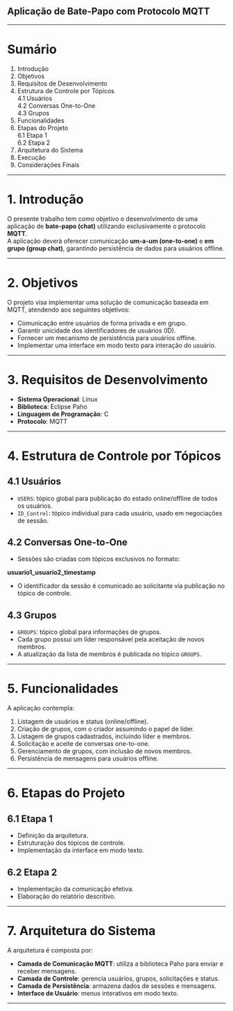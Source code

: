 ## Aplicação de Bate-Papo com Protocolo MQTT

---

# Sumário
1. Introdução  
2. Objetivos  
3. Requisitos de Desenvolvimento  
4. Estrutura de Controle por Tópicos  
   4.1 Usuários  
   4.2 Conversas One-to-One  
   4.3 Grupos  
5. Funcionalidades  
6. Etapas do Projeto  
   6.1 Etapa 1  
   6.2 Etapa 2  
7. Arquitetura do Sistema  
8. Execução  
9. Considerações Finais  

---

# 1. Introdução
O presente trabalho tem como objetivo o desenvolvimento de uma aplicação de **bate-papo (chat)** utilizando exclusivamente o protocolo **MQTT**.  
A aplicação deverá oferecer comunicação **um-a-um (one-to-one)** e **em grupo (group chat)**, garantindo persistência de dados para usuários offline.  

---

# 2. Objetivos
O projeto visa implementar uma solução de comunicação baseada em MQTT, atendendo aos seguintes objetivos:  
- Comunicação entre usuários de forma privada e em grupo.  
- Garantir unicidade dos identificadores de usuários (ID).  
- Fornecer um mecanismo de persistência para usuários offline.  
- Implementar uma interface em modo texto para interação do usuário.  

---

# 3. Requisitos de Desenvolvimento
- **Sistema Operacional**: Linux  
- **Biblioteca**: Eclipse Paho  
- **Linguagem de Programação**: C  
- **Protocolo**: MQTT  

---

# 4. Estrutura de Controle por Tópicos

## 4.1 Usuários
- `USERS`: tópico global para publicação do estado online/offline de todos os usuários.  
- `ID_Control`: tópico individual para cada usuário, usado em negociações de sessão.  

## 4.2 Conversas One-to-One
- Sessões são criadas com tópicos exclusivos no formato:  

**usuario1\_usuario2\_timestamp**

- O identificador da sessão é comunicado ao solicitante via publicação no tópico de controle.  

## 4.3 Grupos
- `GROUPS`: tópico global para informações de grupos.  
- Cada grupo possui um líder responsável pela aceitação de novos membros.  
- A atualização da lista de membros é publicada no tópico `GROUPS`.  

---

# 5. Funcionalidades
A aplicação contempla:  
1. Listagem de usuários e status (online/offline).  
2. Criação de grupos, com o criador assumindo o papel de líder.  
3. Listagem de grupos cadastrados, incluindo líder e membros.  
4. Solicitação e aceite de conversas one-to-one.  
5. Gerenciamento de grupos, com inclusão de novos membros.  
6. Persistência de mensagens para usuários offline.  

---

# 6. Etapas do Projeto

## 6.1 Etapa 1
- Definição da arquitetura.  
- Estruturação dos tópicos de controle.  
- Implementação da interface em modo texto.  

## 6.2 Etapa 2
- Implementação da comunicação efetiva.  
- Elaboração do relatório descritivo.  

---

# 7. Arquitetura do Sistema
A arquitetura é composta por:  
- **Camada de Comunicação MQTT**: utiliza a biblioteca Paho para enviar e receber mensagens.  
- **Camada de Controle**: gerencia usuários, grupos, solicitações e status.  
- **Camada de Persistência**: armazena dados de sessões e mensagens.  
- **Interface de Usuário**: menus interativos em modo texto.  

---
